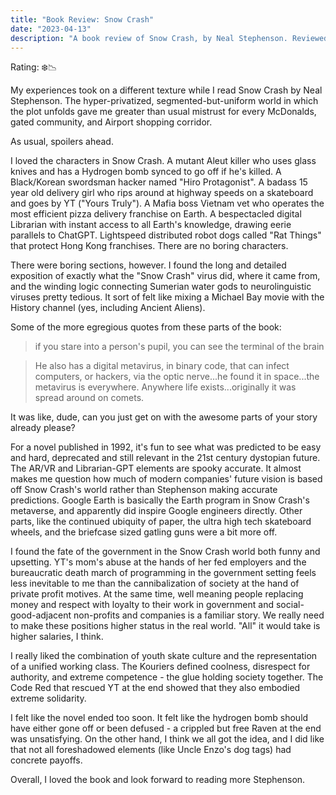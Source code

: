```yaml
---
title: "Book Review: Snow Crash"
date: "2023-04-13"
description: "A book review of Snow Crash, by Neal Stephenson. Reviewed by Leo Robinovitch."
---
```


Rating: ❄️📉

My experiences took on a different texture while I read Snow Crash by Neal Stephenson. The hyper-privatized,
segmented-but-uniform world in which the plot unfolds gave me greater than usual mistrust for every McDonalds, gated
community, and Airport shopping corridor.

As usual, spoilers ahead.

I loved the characters in Snow Crash. A mutant Aleut killer who uses glass knives and has a Hydrogen bomb synced to go
off if he's killed. A Black/Korean swordsman hacker named "Hiro Protagonist". A badass 15 year old delivery girl who
rips around at highway speeds on a skateboard and goes by YT ("Yours Truly"). A Mafia boss Vietnam vet who operates the
most efficient pizza delivery franchise on Earth. A bespectacled digital Librarian with instant access to all Earth's
knowledge, drawing eerie parallels to ChatGPT. Lightspeed distributed robot dogs called "Rat Things" that protect Hong
Kong franchises. There are no boring characters.

There were boring sections, however. I found the long and detailed exposition of exactly what the "Snow Crash" virus
did, where it came from, and the winding logic connecting Sumerian water gods to neurolinguistic viruses pretty tedious.
It sort of felt like mixing a Michael Bay movie with the History channel (yes, including Ancient Aliens).

Some of the more egregious quotes from these parts of the book:

> if you stare into a person's pupil, you can see the terminal of the brain

> He also has a digital metavirus, in binary code, that can infect computers, or hackers, via the optic nerve...he found
> it in space...the metavirus is everywhere. Anywhere life exists...originally it was spread around on comets.

It was like, dude, can you just get on with the awesome parts of your story already please?

For a novel published in 1992, it's fun to see what was predicted to be easy and hard, deprecated and still relevant in
the 21st century dystopian future. The AR/VR and Librarian-GPT elements are spooky accurate. It almost makes me question
how much of modern companies' future vision is based off Snow Crash's world rather than Stephenson making accurate
predictions. Google Earth is basically the Earth program in Snow Crash's metaverse, and apparently did inspire Google
engineers directly. Other parts, like the continued ubiquity of paper, the ultra high tech skateboard wheels, and the
briefcase sized gatling guns were a bit more off.

I found the fate of the government in the Snow Crash world both funny and upsetting. YT's mom's abuse at the hands of
her fed employers and the bureaucratic death march of programming in the government setting feels less inevitable to me
than the cannibalization of society at the hand of private profit motives. At the same time, well meaning people
replacing money and respect with loyalty to their work in government and social-good-adjacent non-profits and companies
is a familiar story. We really need to make these positions higher status in the real world. "All" it would take is
higher salaries, I think.

I really liked the combination of youth skate culture and the representation of a unified working class. The Kouriers
defined coolness, disrespect for authority, and extreme competence - the glue holding society together. The Code Red
that rescued YT at the end showed that they also embodied extreme solidarity.

I felt like the novel ended too soon. It felt like the hydrogen bomb should have either gone off or been defused - a
crippled but free Raven at the end was unsatisfying. On the other hand, I think we all got the idea, and I did like that
not all foreshadowed elements (like Uncle Enzo's dog tags) had concrete payoffs.

Overall, I loved the book and look forward to reading more Stephenson.
